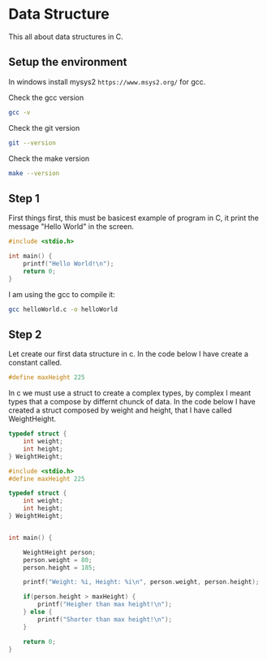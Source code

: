 
# Data Structure

This all about data structures in C.

## Setup the environment

In windows install mysys2 `https://www.msys2.org/` for gcc.

Check the gcc version

```bash
gcc -v
```

Check the git version

```bash
git --version
```

Check the make version

```bash
make --version
```

## Step 1

First things first, this must be basicest example of program in C, it print the message "Hello World" in the screen.

```c
#include <stdio.h>

int main() {
    printf("Hello World!\n");
    return 0;
}
```

I am using the gcc to compile it:

```bash
gcc helloWorld.c -o helloWorld
```

## Step 2

Let create our first data structure in c. In the code below I have create a constant called.

```c
#define maxHeight 225
```

In c we must use a struct to create a complex types, by complex I meant types that a compose by differnt chunck of data. In the code below I have created a struct composed by weight and height, that I have called WeightHeight.

```c
typedef struct {
    int weight;
    int height;
} WeightHeight;
```

```c
#include <stdio.h>
#define maxHeight 225

typedef struct {
    int weight;
    int height;
} WeightHeight;


int main() {

    WeightHeight person;
    person.weight = 80;
    person.height = 185;

    printf("Weight: %i, Height: %i\n", person.weight, person.height);

    if(person.height > maxHeight) {
        printf("Heigher than max height!\n");
    } else {
        printf("Shorter than max height!\n");
    }

    return 0;
}
```

